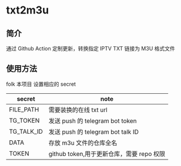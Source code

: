 # txt2m3u

## 简介

通过 Github Action 定制更新，转换指定 IPTV TXT 链接为 M3U 格式文件

## 使用方法

folk 本项目
设置相应的 secret

| secret     | note                                      |
| ---------- | ----------------------------------------- |
| FILE_PATH  | 需要装换的在线 txt url                    |
| TG_TOKEN   | 发送 push 的 telegram bot token           |
| TG_TALK_ID | 发送 push 的 telegram bot talk ID         |
| DATA       | 存放 m3u 文件的仓库全名                   |
| TOKEN      | github token,用于更新仓库，需要 repo 权限 |
